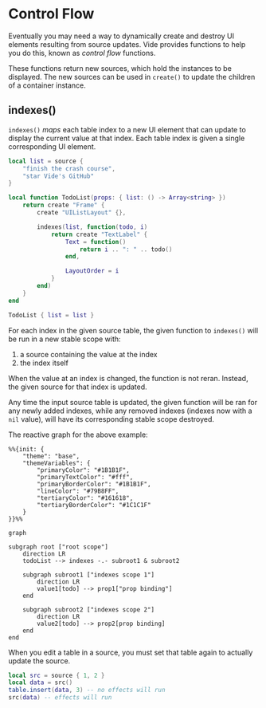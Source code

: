 # Control Flow

Eventually you may need a way to dynamically create and destroy UI elements
resulting from source updates. Vide provides functions to help you do this,
known as *control flow* functions.

These functions return new sources, which hold the instances to be displayed.
The new sources can be used in `create()` to update the children of a container
instance.

## indexes()

`indexes()` *maps* each table index to a new UI element that can
update to display the current value at that index. Each table index is given a
single corresponding UI element.

```lua
local list = source {
    "finish the crash course",
    "star Vide's GitHub"
}

local function TodoList(props: { list: () -> Array<string> })
    return create "Frame" {
        create "UIListLayout" {},

        indexes(list, function(todo, i)
            return create "TextLabel" {
                Text = function()
                    return i .. ": " .. todo()
                end,

                LayoutOrder = i
            }
        end)
    }
end

TodoList { list = list }
```

For each index in the given source table, the given function to `indexes()` will
be run in a new stable scope with:

1. a source containing the value at the index
2. the index itself

When the value at an index is changed, the function is not reran. Instead, the
given source for that index is updated.

Any time the input source table is updated, the given function will be ran for
any newly added indexes, while any removed indexes (indexes now with a `nil`
value), will have its corresponding stable scope destroyed.



The reactive graph for the above example:

```mermaid
%%{init: {
    "theme": "base",
    "themeVariables": {
        "primaryColor": "#1B1B1F",
        "primaryTextColor": "#fff",
        "primaryBorderColor": "#1B1B1F",
        "lineColor": "#79B8FF",
        "tertiaryColor": "#161618",
        "tertiaryBorderColor": "#1C1C1F"
    }
}}%%

graph

subgraph root ["root scope"]
    direction LR
    todoList --> indexes -.- subroot1 & subroot2

    subgraph subroot1 ["indexes scope 1"]
        direction LR
        value1[todo] --> prop1["prop binding"]
    end

    subgraph subroot2 ["indexes scope 2"]
        direction LR
        value2[todo] --> prop2[prop binding]
    end
end
```

When you edit a table in a source, you must set that table again to actually
update the source.

```lua
local src = source { 1, 2 }
local data = src()
table.insert(data, 3) -- no effects will run
src(data) -- effects will run
```
